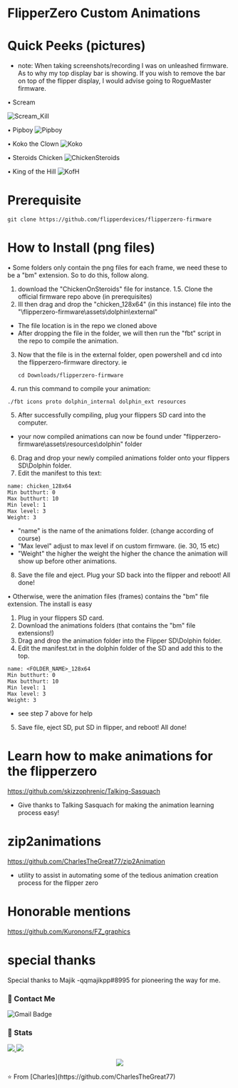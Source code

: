 # FlipperZero Custom Animations

# Quick Peeks (pictures)
 - note: When taking screenshots/recording I was on unleashed firmware.
         As to why my top display bar is showing. If you wish to remove the bar on top of the flipper display,
         I would advise going to RogueMaster firmware.
         
• Scream

![Scream_Kill](https://user-images.githubusercontent.com/27988707/196075454-2f1a51d8-8f40-4edd-9d5c-1d291ba3d3f8.jpeg)

• Pipboy
![Pipboy](https://user-images.githubusercontent.com/27988707/196081391-6b97c65e-2f10-4025-959c-5c98339c1e92.png)

• Koko the Clown
![Koko](https://user-images.githubusercontent.com/27988707/196081516-6107540a-eb13-485b-ae50-877bfeaad82f.png)

• Steroids Chicken
![ChickenSteroids](https://user-images.githubusercontent.com/27988707/196082930-64c5b906-22e1-48a9-9011-0930c1afa721.png)

• King of the Hill
![KofH](https://user-images.githubusercontent.com/27988707/196082986-a4793329-291f-45b5-9d8a-5903e0f49f02.png)

# Prerequisite
```
git clone https://github.com/flipperdevices/flipperzero-firmware
```

# How to Install (png files)
• Some folders only contain the png files for each frame, we need these to be
  a "bm" extension. So to do this, follow along.
  
  1. download the "ChickenOnSteroids" file for instance.
  1.5. Clone the official firmware repo above (in prerequisites)
  2. Ill then drag and drop the "chicken_128x64" (in this instance) file into the "\flipperzero-firmware\assets\dolphin\external"
   - The file location is in the repo we cloned above
   - After dropping the file in the folder, we will then run the "fbt" script in the repo to compile the animation.
  3. Now that the file is in the external folder, open powershell and cd into the flipperzero-firmware directory. ie
     ```
     cd Downloads/flipperzero-firmware
     ```
  4. run this command to compile your animation:
  ```
  ./fbt icons proto dolphin_internal dolphin_ext resources
  ```
  5. After successfully compiling, plug your flippers SD card into the computer.
   - your now compiled animations can now be found under
     "flipperzero-firmware\assets\resources\dolphin" folder
  6. Drag and drop your newly compiled animations folder onto your flippers SD\Dolphin folder.
  7. Edit the manifest to this text:
```
name: chicken_128x64
Min butthurt: 0
Max butthurt: 10
Min level: 1
Max level: 3
Weight: 3
```
  - "name" is the name of the animations folder. (change according of course)
  - "Max level" adjust to max level if on custom firmware. (ie. 30, 15 etc)
  - "Weight" the higher the weight the higher the chance the animation will show up before other animations.
  
  8. Save the file and eject. Plug your SD back into the flipper and reboot! All done!
 
• Otherwise, were the animation files (frames) contains the "bm" file extension. The install is easy
  1. Plug in your flippers SD card.
  2. Download the animations folders (that contains the "bm" file extensions!)
  3. Drag and drop the animation folder into the Flipper SD\Dolphin folder.
  4. Edit the manifest.txt in the dolphin folder of the SD and add this to the top.
```
name: <FOLDER_NAME>_128x64
Min butthurt: 0
Max butthurt: 10
Min level: 1
Max level: 3
Weight: 3
```
  - see step 7 above for help
 
 5. Save file, eject SD, put SD in flipper, and reboot! All done!

# Learn how to make animations for the flipperzero
https://github.com/skizzophrenic/Talking-Sasquach
  - Give thanks to Talking Sasquach for making the animation learning process easy!

# zip2animations
https://github.com/CharlesTheGreat77/zip2Animation
  - utility to assist in automating some of the tedious animation creation process
    for the flipper zero

# Honorable mentions
https://github.com/Kuronons/FZ_graphics

# special thanks
Special thanks to Majik -qqmajikpp#8995
  for pioneering the way for me.

### 💬 Contact Me 

![Gmail Badge](https://img.shields.io/badge/-doobthegoober@gmail.com-c14438?style=flat-square&logo=Gmail&logoColor=white)

### 🚦 Stats

<a href="https://github.com/CharlesTheGreat77">
  <img src="https://github-readme-stats.vercel.app/api?username=CharlesTheGreat77&show_icons=true&hide=commits" />
</a>
<a href="https://github.com/CharlesTheGreat77">
  <img src="https://github-readme-stats.vercel.app/api/top-langs/?username=CharlesTheGreat77&layout=compact" />
</a>

<p align="center"> 
  <img src="https://profile-counter.glitch.me/CharlesTheGreat77/count.svg" />
</p>
⭐️ From [Charles](https://github.com/CharlesTheGreat77)
